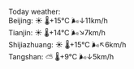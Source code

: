 Today weather:  
Beijing: ☀️   🌡️+15°C 🌬️↓11km/h  
Tianjin: ☀️   🌡️+14°C 🌬️↘7km/h  
Shijiazhuang: ☀️   🌡️+15°C 🌬️↖6km/h  
Tangshan: ⛅️  🌡️+9°C 🌬️↓5km/h  
